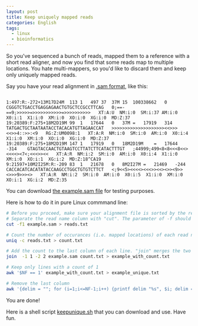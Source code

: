 ```yaml
---
layout: post
title: Keep uniquely mapped reads
categories: English
tags:
  - linux
  - bioinformatics
---
```


So you've sequenced a bunch of reads, mapped them to a reference with a short read aligner, and now you find that some reads map to multiple locations. You hate multi-mappers, so you'd like to discard them and keep only uniquely mapped reads.

Say you have your read alignment in [.sam format](http://genome.sph.umich.edu/wiki/SAM), like this:


```

1:497:R:-272+13M17D24M	113	1	497	37	37M	15	100338662	0	CGGGTCTGACCTGAGGAGAACTGTGCTCCGCCTTCAG	0;==-==9;>>>>>=>>>>>>>>>>>=>>>>>>>>>>	XT:A:U	NM:i:0	SM:i:37	AM:i:0	X0:i:1	X1:i:0	XM:i:0	XO:i:0	XG:i:0	MD:Z:37
19:20389:F:275+18M2D19M	99	1	17644	0	37M	=	17919	314	TATGACTGCTAATAATACCTACACATGTTAGAACCAT	>>>>>>>>>>>>>>>>>>>><<>>><<>>4::>>:<9	RG:Z:UM0098:1	XT:A:R	NM:i:0	SM:i:0	AM:i:0	X0:i:4	X1:i:0	XM:i:0	XO:i:0	XG:i:0	MD:Z:37
19:20389:F:275+18M2D19M	147	1	17919	0	18M2D19M	=	17644	-314	GTAGTACCAACTGTAAGTCCTTATCTTCATACTTTGT	;44999;499<8<8<<<8<<><<<<><7<;<<<>><<	XT:A:R	NM:i:2	SM:i:0	AM:i:0	X0:i:4	X1:i:0	XM:i:0	XO:i:1	XG:i:2	MD:Z:18^CA19
9:21597+10M2I25M:R:-209	83	1	21678	0	8M2I27M	=	21469	-244	CACCACATCACATATACCAAGCCTGGCTGTGTCTTCT	<;9<<5><<<<><<<>><<><>><9>><>>>9>>><>	XT:A:R	NM:i:2	SM:i:0	AM:i:0	X0:i:5	X1:i:0	XM:i:0	XO:i:1	XG:i:2	MD:Z:35

```
You can download [the example.sam file](/attachments/example.sam) for testing purposes.

Here is how to do it in pure Linux commmand line:

``` bash
# Before you proceed, make sure your alignment file is sorted by the read name column (or any column with a unique identifier for each read)
# Separate the read name column with "cut". The parameter of -f should be the column of the read name. This is 1 for .sam, while it is 4 for .bed
cut -f1 example.sam > reads.txt

# Count the number of occurances (i.e. mapped locations) of each read name 
uniq -c reads.txt > count.txt

# Add the count to the last column of each line. "join" merges the two files based on column 1 of the first file and column 2 of the second file. If the original file is in .bed format, use "-1 4" instead.
join  -1 1 -2 2 example.sam count.txt > example_with_count.txt

# Keep only lines with a count of 1
awk '$NF == 1' example_with_count.txt > example_unique.txt

# Remove the last column
awk '{delim = ""; for (i=1;i<=NF-1;i++) {printf delim "%s", $i; delim = OFS}; printf "\n"}' example_unique.txt > example_unique.sam
```

You are done!

Here is a shell script [keepunique.sh](/attachments/keepunique.sh) that you can download and use. Have fun.